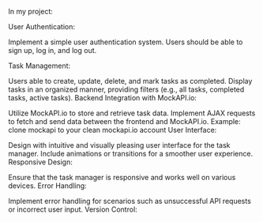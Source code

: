 In my project:

User Authentication:

Implement a simple user authentication system. Users should be able to sign up, log in, and log out.

Task Management:

Users able to create, update, delete, and mark tasks as completed.
Display tasks in an organized manner, providing filters (e.g., all tasks, completed tasks, active tasks).
Backend Integration with MockAPI.io:

Utilize MockAPI.io to store and retrieve task data.
Implement AJAX requests to fetch and send data between the frontend and MockAPI.io.
Example: clone mockapi to your clean mockapi.io account
User Interface:

Design with intuitive and visually pleasing user interface for the task manager.
Include animations or transitions for a smoother user experience.
Responsive Design:

Ensure that the task manager is responsive and works well on various devices.
Error Handling:

Implement error handling for scenarios such as unsuccessful API requests or incorrect user input.
Version Control:
